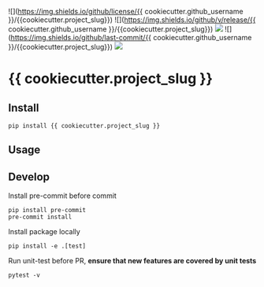![](https://img.shields.io/github/license/{{ cookiecutter.github_username }}/{{cookiecutter.project_slug}})
![](https://img.shields.io/github/v/release/{{ cookiecutter.github_username }}/{{cookiecutter.project_slug}})
![](https://img.shields.io/pypi/dm/{{cookiecutter.project_slug}})
![](https://img.shields.io/github/last-commit/{{ cookiecutter.github_username }}/{{cookiecutter.project_slug}})
![](https://img.shields.io/pypi/pyversions/{{cookiecutter.project_slug}})

# {{ cookiecutter.project_slug }}

## Install

`pip install {{ cookiecutter.project_slug }}`

## Usage


## Develop

Install pre-commit before commit

```
pip install pre-commit
pre-commit install
```

Install package locally

```
pip install -e .[test]
```

Run unit-test before PR, **ensure that new features are covered by unit tests**

```
pytest -v
```
